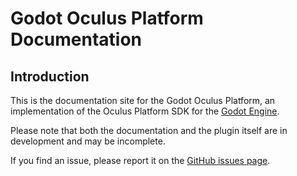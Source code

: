 # Godot Oculus Platform Documentation

## Introduction

This is the documentation site for the Godot Oculus Platform, an implementation of the Oculus Platform SDK for the [Godot Engine](https://godotengine.org).

Please note that both the documentation and the plugin itself are in development and may be incomplete. 

If you find an issue, please report it on the [GitHub issues page](https://github.com/decacis/godot_oculus_platform/issues).
